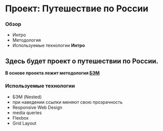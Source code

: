 # Проект: Путешествие по России

### Обзор
* Интро
* Методология
* Используемые технологии
**Интро**

Здесь будет проект о путешествии по России.
-----
**В основе проекта лежит методология [БЭМ](https://ru.bem.info/methodology/quick-start/)**


### Используемые технологии
* БЭМ (Nested)
* при наведении ссылки меняют свою прозрачность
* Responsive Web Design
* media queries
* Flexbox
* Grid Layout
